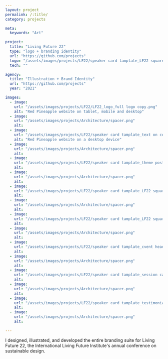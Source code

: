 ```yaml
---
layout: project
permalink: /:title/
category: projects

meta:
  keywords: "Art"

project:
  title: "Living Future 22"
  type: "logo + branding identity"
  url: "https://github.com/projects"
  logo: "/assets/images/projects/LF22/speaker card tamplate_LF22 square green.png"
  tech: ""

agency:
  title: "Illustration + Brand Identity"
  url: "https://github.com/projects"
  year: "2021"

images:
  - image:
    url: "/assets/images/projects/LF22/LF22_logo_full logo copy.png"
    alt: "Red Pineapple website on tablet, mobile and desktop"
  - image:
    url: "/assets/images/projects/Architecture/spacer.png"
    alt: 
  - image:
    url: "/assets/images/projects/LF22/speaker card tamplate_text on color palette.png"
    alt: "Red Pineapple website on a desktop device"
  - image:
    url: "/assets/images/projects/Architecture/spacer.png"
    alt:     
  - image:
    url: "/assets/images/projects/LF22/speaker card tamplate_theme post 1 copy.png"
    alt: 
  - image:
    url: "/assets/images/projects/Architecture/spacer.png"
    alt: 
  - image:
    url: "/assets/images/projects/LF22/speaker card tamplate_LF22 square green.png"
    alt:  
  - image:
    url: "/assets/images/projects/Architecture/spacer.png"
    alt:          
  - image:
    url: "/assets/images/projects/LF22/speaker card tamplate_LF22 square red.png"
    alt:  
  - image:
    url: "/assets/images/projects/Architecture/spacer.png"
    alt:    
  - image:
    url: "/assets/images/projects/LF22/speaker card tamplate_cvent header 1.png"
    alt:      
  - image:
    url: "/assets/images/projects/Architecture/spacer.png"
    alt:                        
  - image:
    url: "/assets/images/projects/LF22/speaker card tamplate_session card green.png"
    alt:  
  - image:
    url: "/assets/images/projects/Architecture/spacer.png"
    alt:    
  - image:
    url: "/assets/images/projects/LF22/speaker card tamplate_testimonial web green.png"
    alt:    
  - image:
    url: "/assets/images/projects/Architecture/spacer.png"
    alt:              

---
```

<p>I designed, illustrated, and developed the entire branding suite for Living Future 22, the International Living Future Institute's annual conference on sustainable design. </p>
